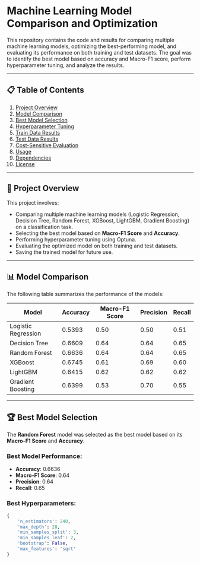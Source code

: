 # Machine Learning Model Comparison and Optimization

This repository contains the code and results for comparing multiple machine learning models, optimizing the best-performing model, and evaluating its performance on both training and test datasets. The goal was to identify the best model based on accuracy and Macro-F1 score, perform hyperparameter tuning, and analyze the results.

---

## 📋 Table of Contents
1. [Project Overview](#project-overview)
2. [Model Comparison](#model-comparison)
3. [Best Model Selection](#best-model-selection)
4. [Hyperparameter Tuning](#hyperparameter-tuning)
5. [Train Data Results](#train-data-results)
6. [Test Data Results](#test-data-results)
7. [Cost-Sensitive Evaluation](#cost-sensitive-evaluation)
8. [Usage](#usage)
9. [Dependencies](#dependencies)
10. [License](#license)

---

## 🚀 Project Overview
This project involves:
- Comparing multiple machine learning models (Logistic Regression, Decision Tree, Random Forest, XGBoost, LightGBM, Gradient Boosting) on a classification task.
- Selecting the best model based on **Macro-F1 Score** and **Accuracy**.
- Performing hyperparameter tuning using Optuna.
- Evaluating the optimized model on both training and test datasets.
- Saving the trained model for future use.

---

## 📊 Model Comparison
The following table summarizes the performance of the models:

| Model               | Accuracy | Macro-F1 Score | Precision | Recall |
|---------------------|----------|----------------|-----------|--------|
| Logistic Regression | 0.5393   | 0.50           | 0.50      | 0.51   |
| Decision Tree       | 0.6609   | 0.64           | 0.64      | 0.65   |
| Random Forest       | 0.6636   | 0.64           | 0.64      | 0.65   |
| XGBoost             | 0.6745   | 0.61           | 0.69      | 0.60   |
| LightGBM            | 0.6415   | 0.62           | 0.62      | 0.62   |
| Gradient Boosting   | 0.6399   | 0.53           | 0.70      | 0.55   |

---

## 🏆 Best Model Selection
The **Random Forest** model was selected as the best model based on its **Macro-F1 Score** and **Accuracy**.

### Best Model Performance:
- **Accuracy**: 0.6636
- **Macro-F1 Score**: 0.64
- **Precision**: 0.64
- **Recall**: 0.65

### Best Hyperparameters:
```python
{
    'n_estimators': 240,
    'max_depth': 28,
    'min_samples_split': 3,
    'min_samples_leaf': 2,
    'bootstrap': False,
    'max_features': 'sqrt'
}

